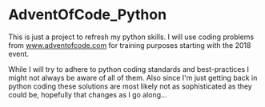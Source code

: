 # AdventOfCode_Python
This is just a project to refresh my python skills. I will use coding problems from www.adventofcode.com for training purposes starting with the 2018 event.

While I will try to adhere to python coding standards and best-practices I might not always be aware of all of them.
Also since I'm just getting back in python coding these solutions are most likely not as sophisticated as they could be, hopefully that changes as I go along...
